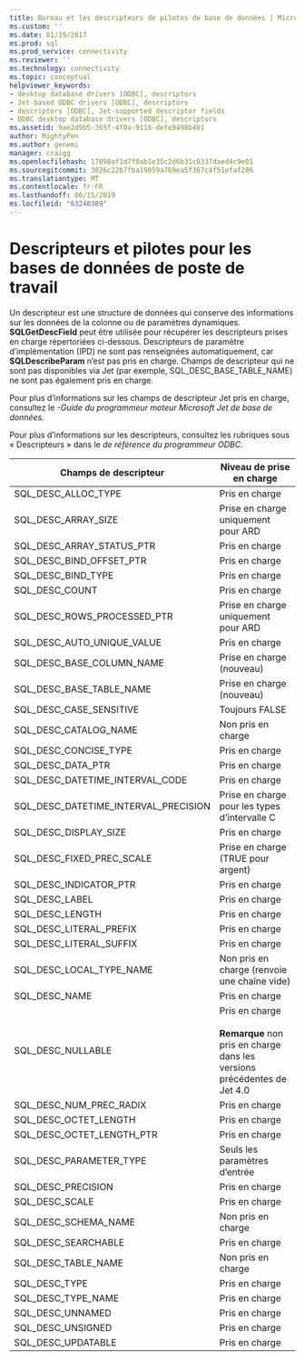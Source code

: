```yaml
---
title: Bureau et les descripteurs de pilotes de base de données | Microsoft Docs
ms.custom: ''
ms.date: 01/19/2017
ms.prod: sql
ms.prod_service: connectivity
ms.reviewer: ''
ms.technology: connectivity
ms.topic: conceptual
helpviewer_keywords:
- desktop database drivers [ODBC], descriptors
- Jet-based ODBC drivers [ODBC], descriptors
- descriptors [ODBC], Jet-supported descriptor fields
- ODBC desktop database drivers [ODBC], descriptors
ms.assetid: 9ae2d9b5-365f-4f0a-9116-defe9498b401
author: MightyPen
ms.author: genemi
manager: craigg
ms.openlocfilehash: 17058af1d7f0ab1e35c2d6b31c0337daed4c9e01
ms.sourcegitcommit: 3026c22b7fba19059a769ea5f367c4f51efaf286
ms.translationtype: MT
ms.contentlocale: fr-FR
ms.lasthandoff: 06/15/2019
ms.locfileid: "63240389"
---
```

# <a name="descriptors-and-desktop-database-drivers"></a>Descripteurs et pilotes pour les bases de données de poste de travail
Un descripteur est une structure de données qui conserve des informations sur les données de la colonne ou de paramètres dynamiques. **SQLGetDescField** peut être utilisée pour récupérer les descripteurs prises en charge répertoriées ci-dessous. Descripteurs de paramètre d’implémentation (IPD) ne sont pas renseignées automatiquement, car **SQLDescribeParam** n’est pas pris en charge. Champs de descripteur qui ne sont pas disponibles via Jet (par exemple, SQL_DESC_BASE_TABLE_NAME) ne sont pas également pris en charge.  
  
 Pour plus d’informations sur les champs de descripteur Jet pris en charge, consultez le *-Guide du programmeur moteur Microsoft Jet de base de données*.  
  
 Pour plus d’informations sur les descripteurs, consultez les rubriques sous « Descripteurs » dans le *de référence du programmeur ODBC*.  
  
|Champs de descripteur|Niveau de prise en charge|  
|-----------------------|-------------------|  
|SQL_DESC_ALLOC_TYPE|Pris en charge|  
|SQL_DESC_ARRAY_SIZE|Prise en charge uniquement pour ARD|  
|SQL_DESC_ARRAY_STATUS_PTR|Pris en charge|  
|SQL_DESC_BIND_OFFSET_PTR|Pris en charge|  
|SQL_DESC_BIND_TYPE|Pris en charge|  
|SQL_DESC_COUNT|Pris en charge|  
|SQL_DESC_ROWS_PROCESSED_PTR|Prise en charge uniquement pour ARD|  
|SQL_DESC_AUTO_UNIQUE_VALUE|Pris en charge|  
|SQL_DESC_BASE_COLUMN_NAME|Prise en charge (nouveau)|  
|SQL_DESC_BASE_TABLE_NAME|Prise en charge (nouveau)|  
|SQL_DESC_CASE_SENSITIVE|Toujours FALSE|  
|SQL_DESC_CATALOG_NAME|Non pris en charge|  
|SQL_DESC_CONCISE_TYPE|Pris en charge|  
|SQL_DESC_DATA_PTR|Pris en charge|  
|SQL_DESC_DATETIME_INTERVAL_CODE|Pris en charge|  
|SQL_DESC_DATETIME_INTERVAL_PRECISION|Prise en charge pour les types d’intervalle C|  
|SQL_DESC_DISPLAY_SIZE|Pris en charge|  
|SQL_DESC_FIXED_PREC_SCALE|Prise en charge (TRUE pour argent)|  
|SQL_DESC_INDICATOR_PTR|Pris en charge|  
|SQL_DESC_LABEL|Pris en charge|  
|SQL_DESC_LENGTH|Pris en charge|  
|SQL_DESC_LITERAL_PREFIX|Pris en charge|  
|SQL_DESC_LITERAL_SUFFIX|Pris en charge|  
|SQL_DESC_LOCAL_TYPE_NAME|Non pris en charge (renvoie une chaîne vide)|  
|SQL_DESC_NAME|Pris en charge|  
|SQL_DESC_NULLABLE|Pris en charge<br /><br /> **Remarque** non pris en charge dans les versions précédentes de Jet 4.0|  
|SQL_DESC_NUM_PREC_RADIX|Pris en charge|  
|SQL_DESC_OCTET_LENGTH|Pris en charge|  
|SQL_DESC_OCTET_LENGTH_PTR|Pris en charge|  
|SQL_DESC_PARAMETER_TYPE|Seuls les paramètres d’entrée|  
|SQL_DESC_PRECISION|Pris en charge|  
|SQL_DESC_SCALE|Pris en charge|  
|SQL_DESC_SCHEMA_NAME|Non pris en charge|  
|SQL_DESC_SEARCHABLE|Pris en charge|  
|SQL_DESC_TABLE_NAME|Non pris en charge|  
|SQL_DESC_TYPE|Pris en charge|  
|SQL_DESC_TYPE_NAME|Pris en charge|  
|SQL_DESC_UNNAMED|Pris en charge|  
|SQL_DESC_UNSIGNED|Pris en charge|  
|SQL_DESC_UPDATABLE|Pris en charge|
